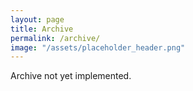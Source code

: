 ```yaml
---
layout: page
title: Archive
permalink: /archive/
image: "/assets/placeholder_header.png"
---
```


Archive not yet implemented.